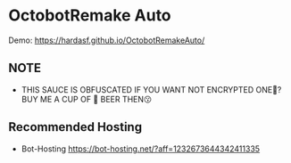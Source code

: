 # OctobotRemake Auto
Demo: https://hardasf.github.io/OctobotRemakeAuto/

## NOTE
- THIS SAUCE IS OBFUSCATED IF YOU WANT NOT ENCRYPTED ONE🥴? BUY ME A CUP OF 🍻 BEER THEN😗

## Recommended Hosting 
- Bot-Hosting https://bot-hosting.net/?aff=1232673644342411335
